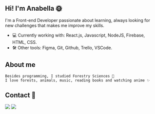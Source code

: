 ## Hi! I'm Anabella 🌞 

I'm a Front-end Developer passionate about learning, always looking for new challenges that makes me improve my skills.

- 💻 Currently working with: React.js, Javascript, NodeJS, Firebase, HTML, CSS.
- 🛠 Other tools: Figma, Git, Github, Trello, VSCode.

## About me

```
Besides programming, I studied Forestry Sciences 🌳
I love forests, animals, music, reading books and watching anime ✨
```
## Contact 📧

<div>
<a href="mailto: anabella.lincopan@gmail.com"><img src="https://img.shields.io/badge/-Gmail-%23333?style=for-the-badge&logo=gmail&logoColor=white" target="_blank"></a>
<a href="https://www.linkedin.com/in/anabellalincopan/" target="_blank"><img src="https://img.shields.io/badge/-LinkedIn-%230077B5?style=for-the-badge&logo=linkedin&logoColor=white" target="_blank"></a>
</div>


<!--
**AnabellaLincopan/anabellalincopan** is a ✨ _special_ ✨ repository because its `README.md` (this file) appears on your GitHub profile.

Here are some ideas to get you started:

- 🔭 I’m currently working on ...
- 🌱 I’m currently learning ...
- 👯 I’m looking to collaborate on ...
- 🤔 I’m looking for help with ...
- 💬 Ask me about ...
- 📫 How to reach me: ...
- 😄 Pronouns: ...
- ⚡ Fun fact: ...
-->
